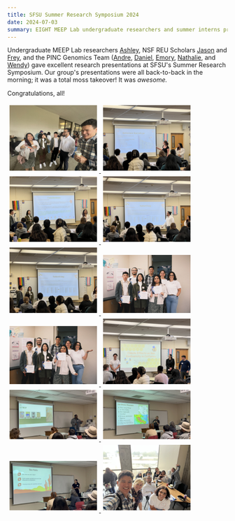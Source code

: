 ```yaml
---
title: SFSU Summer Research Symposium 2024
date: 2024-07-03
summary: EIGHT MEEP Lab undergraduate researchers and summer interns presented their work at the 2024 SFSU Summer Symposium!
---
```


Undergraduate MEEP Lab researchers [Ashley](../../content/authors/AshleyMeinke/), NSF REU Scholars [Jason](../../../author/JasonTate/) and [Frey](../../../author/FreyRogers/), and the PINC Genomics Team ([Andre](../../../author/AndreTran/), [Daniel](../../../author/DanielLee/), [Emory](../../../author/EmoryAdelman/), [Nathalie](../../../author/NathalieAquino/), and [Wendy](../../../author/WendyKo/)) gave excellent research presentations at SFSU's Summer Research Symposium. 
Our group's presentations were all back-to-back in the morning; it was a total moss takeover! It was *awesome.*

Congratulations, all!

<div class="gallery">
    <a href="receiving_pointers.jpeg" target="_blank">
        <img src="receiving_pointers.jpeg" alt="The members of the PINC Genomics receiving their pointer gift from Mentor Richard" style="width: 200px; margin: 5px;">
    </a>
    <a href="Emory.jpeg" target="_blank">
        <img src="Emory.jpeg" alt="Emory presenting with a pointer" style="width: 200px; margin: 5px;">
    </a>
    <a href="Wendy.jpeg" target="_blank">
        <img src="Wendy.jpeg" alt="Wendy presenting" style="width: 200px; margin: 5px;">
    </a>
    <a href="Andre.jpeg" target="_blank">
        <img src="Andre.jpeg" alt="Andre presenting" style="width: 200px; margin: 5px;">
    </a>
    <a href="Daniel.jpeg" target="_blank">
        <img src="Daniel.jpeg" alt="Daniel presenting" style="width: 200px; margin: 5px;">
    </a>
    <a href="Genomics_PINC.jpg" target="_blank">
        <img src="Genomics_PINC.jpg" alt="The members of the PINC Genomics team smiling with their certificates" style="width: 200px; margin: 5px;">
    </a>
    <a href="Genomics_PINC_fun.jpg" target="_blank">
        <img src="Genomics_PINC_fun.jpg" alt="The members of the PINC Genomics team doing silly poses with their certificates" style="width: 200px; margin: 5px;">
    </a>
    <a href="Ashley_PINC.jpeg" target="_blank">
        <img src="Ashley_PINC.jpeg" alt="Ashley presenting with her PINC group" style="width: 200px; margin: 5px;">
    </a>
    <a href="Jason.JPG" target="_blank">
        <img src="Jason.JPG" alt="Jason presenting" style="width: 200px; margin: 5px;">
    </a>
    <a href="Frey.JPG" target="_blank">
        <img src="Frey.JPG" alt="Frey presenting" style="width: 200px; margin: 5px;">
    </a>
    <a href="Ashley.JPG" target="_blank">
        <img src="Ashley.JPG" alt="Ashley presenting" style="width: 200px; margin: 5px;">
    </a>
    <a href="after.jpeg" target="_blank">
        <img src="after.jpeg" alt="Some MEEP Lab members enjoying lunch after the symposium" style="width: 200px; margin: 5px;">
    </a>
</div>

<style>
  .photo-gallery {
    display: grid;
    grid-template-columns: repeat(auto-fit, minmax(150px, 1fr));
    gap: 10px;
  }
  .photo-gallery img {
    width: 100%;
    height: auto;
    border: 2px solid #ddd;
    border-radius: 5px;
    box-shadow: 0 2px 5px rgba(0, 0, 0, 0.1);
    transition: transform 0.2s ease;
  }
  .photo-gallery img:hover {
    transform: scale(1.05);
  }
</style>
